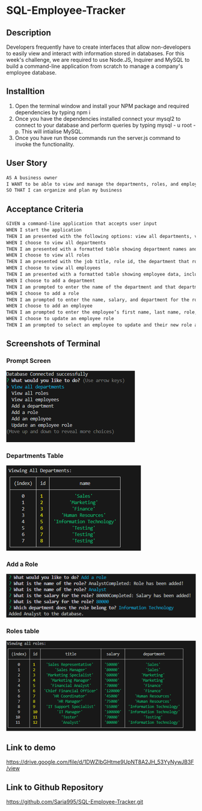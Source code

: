 # SQL-Employee-Tracker

## Description
Developers frequently have to create interfaces that allow non-developers to easily view and interact with information stored in databases. For this week's challenge, we are required to use Node.JS, Inquirer and MySQL to build a command-line application from scratch to manage a company's employee database.

## Installtion
1. Open the terminal window and install your NPM package and required dependencies by typing npm i
2. Once you have the dependencies installed connect your mysql2 to connect to your database and perform queries by typing mysql - u root -p. This will intialise MySQL.
3. Once you have run those commands run the server.js command to invoke the functionality.

## User Story

```md
AS A business owner
I WANT to be able to view and manage the departments, roles, and employees in my company
SO THAT I can organize and plan my business
```

## Acceptance Criteria

```md
GIVEN a command-line application that accepts user input
WHEN I start the application
THEN I am presented with the following options: view all departments, view all roles, view all employees, add a department, add a role, add an employee, and update an employee role
WHEN I choose to view all departments
THEN I am presented with a formatted table showing department names and department ids
WHEN I choose to view all roles
THEN I am presented with the job title, role id, the department that role belongs to, and the salary for that role
WHEN I choose to view all employees
THEN I am presented with a formatted table showing employee data, including employee ids, first names, last names, job titles, departments, salaries, and managers that the employees report to
WHEN I choose to add a department
THEN I am prompted to enter the name of the department and that department is added to the database
WHEN I choose to add a role
THEN I am prompted to enter the name, salary, and department for the role and that role is added to the database
WHEN I choose to add an employee
THEN I am prompted to enter the employee’s first name, last name, role, and manager, and that employee is added to the database
WHEN I choose to update an employee role
THEN I am prompted to select an employee to update and their new role and this information is updated in the database 
```

## Screenshots of Terminal

### Prompt Screen
![Alt text](Assets/Screenshot%202023-05-08%20172521.png)

### Departments Table
![Alt text](Assets/departments.png)

### Add a Role
![Alt text](Assets/Add%20a%20role.png)

### Roles table
![Alt text](Assets/Viewing%20all%20roles.png)

## Link to demo
https://drive.google.com/file/d/1DWZIbGHtme9UpNT8A2JH_53YyNywJB3F/view

## Link to Github Repository
https://github.com/Saria995/SQL-Employee-Tracker.git 